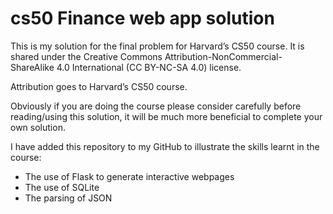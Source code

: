 # cs50 Finance web app solution 

This is my solution for the final problem for Harvard’s CS50 course. It is shared under the Creative Commons Attribution-NonCommercial-ShareAlike 4.0 International (CC BY-NC-SA 4.0) license. 

Attribution goes to Harvard’s CS50 course. 

Obviously if you are doing the course please consider carefully before reading/using this solution, it will be much more beneficial to complete your own solution. 

I have added this repository to my GitHub to illustrate the skills learnt in the course: 

* The use of Flask to generate interactive webpages
* The use of SQLite 
* The parsing of JSON 

